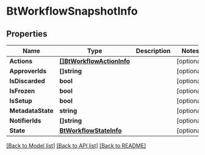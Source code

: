 # BtWorkflowSnapshotInfo

## Properties

Name | Type | Description | Notes
------------ | ------------- | ------------- | -------------
**Actions** | [**[]BtWorkflowActionInfo**](BTWorkflowActionInfo.md) |  | [optional] 
**ApproverIds** | **[]string** |  | [optional] 
**IsDiscarded** | **bool** |  | [optional] 
**IsFrozen** | **bool** |  | [optional] 
**IsSetup** | **bool** |  | [optional] 
**MetadataState** | **string** |  | [optional] 
**NotifierIds** | **[]string** |  | [optional] 
**State** | [**BtWorkflowStateInfo**](BTWorkflowStateInfo.md) |  | [optional] 

[[Back to Model list]](../README.md#documentation-for-models) [[Back to API list]](../README.md#documentation-for-api-endpoints) [[Back to README]](../README.md)


